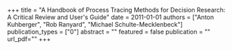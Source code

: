 +++
title = "A Handbook of Process Tracing Methods for Decision Research: A Critical Review and User's Guide"
date = 2011-01-01
authors = ["Anton Kuhberger", "Rob Ranyard", "Michael Schulte-Mecklenbeck"]
publication_types = ["0"]
abstract = ""
featured = false
publication = ""
url_pdf=""
+++

